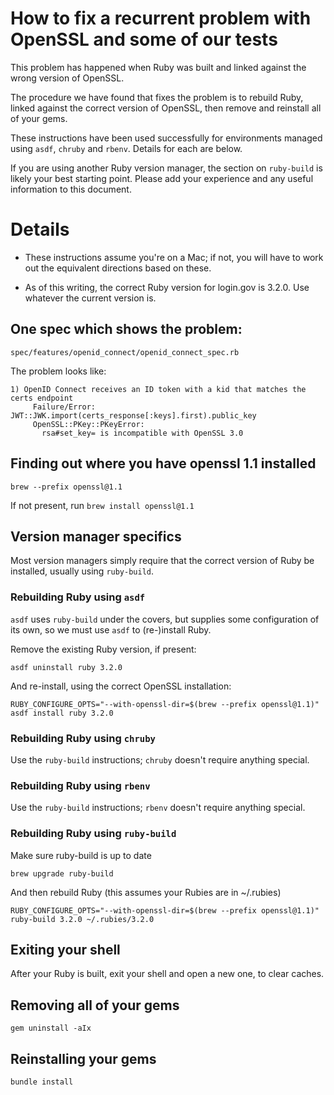 # How to fix a recurrent problem with OpenSSL and some of our tests
This problem has happened when Ruby was built and linked against the
wrong version of OpenSSL.

The procedure we have found that fixes the problem is to rebuild Ruby,
linked against the correct version of OpenSSL, then remove and
reinstall all of your gems.

These instructions have been used successfully for environments
managed using `asdf`, `chruby` and `rbenv`. Details for each are
below.

If you are using another Ruby version manager, the section on
`ruby-build` is likely your best starting point. Please add your
experience and any useful information to this document.

# Details
- These instructions assume you're on a Mac; if not, you will have to
  work out the equivalent directions based on these.

- As of this writing, the correct Ruby version for login.gov is 3.2.0.
  Use whatever the current version is.

## One spec which shows the problem:

`spec/features/openid_connect/openid_connect_spec.rb`

The problem looks like:
```
1) OpenID Connect receives an ID token with a kid that matches the certs endpoint
     Failure/Error: JWT::JWK.import(certs_response[:keys].first).public_key
     OpenSSL::PKey::PKeyError:
       rsa#set_key= is incompatible with OpenSSL 3.0
```

## Finding out where you have openssl 1.1 installed

`brew --prefix openssl@1.1`

If not present, run `brew install openssl@1.1`

## Version manager specifics
Most version managers simply require that the correct version of Ruby
be installed, usually using `ruby-build`.

### Rebuilding Ruby using `asdf`
`asdf` uses `ruby-build` under the covers, but supplies some
configuration of its own, so we must use `asdf` to (re-)install Ruby.

Remove the existing Ruby version, if present:

`asdf uninstall ruby 3.2.0`

And re-install, using the correct OpenSSL installation:

`RUBY_CONFIGURE_OPTS="--with-openssl-dir=$(brew --prefix openssl@1.1)" asdf install ruby 3.2.0`

### Rebuilding Ruby using `chruby`
Use the `ruby-build` instructions; `chruby` doesn't require anything special.

### Rebuilding Ruby using `rbenv`
Use the `ruby-build` instructions; `rbenv` doesn't require anything special.

### Rebuilding Ruby using `ruby-build`
Make sure ruby-build is up to date

`brew upgrade ruby-build`

And then rebuild Ruby (this assumes your Rubies are in ~/.rubies)

`RUBY_CONFIGURE_OPTS="--with-openssl-dir=$(brew --prefix openssl@1.1)" ruby-build 3.2.0 ~/.rubies/3.2.0`

## Exiting your shell
After your Ruby is built, exit your shell and open a new one, to clear caches.

## Removing all of your gems

`gem uninstall -aIx`

## Reinstalling your gems

`bundle install`
